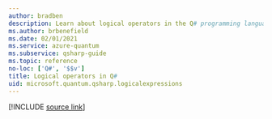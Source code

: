```yaml
---
author: bradben
description: Learn about logical operators in the Q# programming language.
ms.author: brbenefield
ms.date: 02/01/2021
ms.service: azure-quantum
ms.subservice: qsharp-guide
ms.topic: reference
no-loc: ['Q#', '$$v']
title: Logical operators in Q#
uid: microsoft.quantum.qsharp.logicalexpressions
---
```


<!---
# Logical operators in Q#
-->

[!INCLUDE [source link](~/includes/qsharp-language/Specifications/Language/3_Expressions/LogicalExpressions.md)]